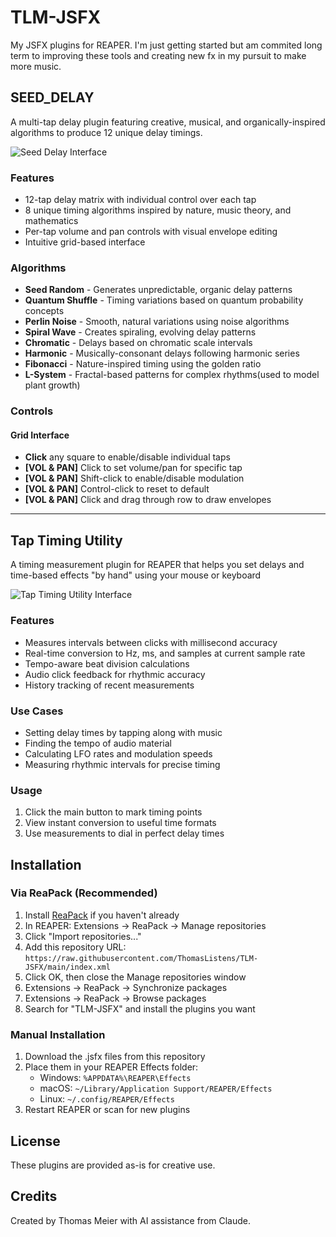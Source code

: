 # TLM-JSFX

My JSFX plugins for REAPER. I'm just getting started but am commited long term to improving these tools and creating new fx in my pursuit to make more music. 

## SEED_DELAY

A multi-tap delay plugin featuring creative, musical, and organically-inspired algorithms to produce 12 unique delay timings.

![Seed Delay Interface](https://i.imgur.com/kbfxQ4Y.png)

### Features

- 12-tap delay matrix with individual control over each tap
- 8 unique timing algorithms inspired by nature, music theory, and mathematics
- Per-tap volume and pan controls with visual envelope editing
- Intuitive grid-based interface

### Algorithms

- **Seed Random** - Generates unpredictable, organic delay patterns
- **Quantum Shuffle** - Timing variations based on quantum probability concepts
- **Perlin Noise** - Smooth, natural variations using noise algorithms
- **Spiral Wave** - Creates spiraling, evolving delay patterns
- **Chromatic** - Delays based on chromatic scale intervals
- **Harmonic** - Musically-consonant delays following harmonic series
- **Fibonacci** - Nature-inspired timing using the golden ratio
- **L-System** - Fractal-based patterns for complex rhythms(used to model plant growth)

### Controls

#### Grid Interface
- **Click** any square to enable/disable individual taps
- **[VOL & PAN]** Click to set volume/pan for specific tap
- **[VOL & PAN]** Shift-click to enable/disable modulation
- **[VOL & PAN]** Control-click to reset to default
- **[VOL & PAN]** Click and drag through row to draw envelopes

---

## Tap Timing Utility

A timing measurement plugin for REAPER that helps you set delays and time-based effects "by hand" using your mouse or keyboard

![Tap Timing Utility Interface](https://i.imgur.com/xSkC0bt.png)

### Features

- Measures intervals between clicks with millisecond accuracy
- Real-time conversion to Hz, ms, and samples at current sample rate
- Tempo-aware beat division calculations
- Audio click feedback for rhythmic accuracy
- History tracking of recent measurements

### Use Cases

- Setting delay times by tapping along with music
- Finding the tempo of audio material
- Calculating LFO rates and modulation speeds
- Measuring rhythmic intervals for precise timing

### Usage

1. Click the main button to mark timing points
2. View instant conversion to useful time formats
3. Use measurements to dial in perfect delay times

## Installation

### Via ReaPack (Recommended)
1. Install [ReaPack](https://reapack.com/) if you haven't already
2. In REAPER: Extensions → ReaPack → Manage repositories
3. Click "Import repositories..."
4. Add this repository URL: `https://raw.githubusercontent.com/ThomasListens/TLM-JSFX/main/index.xml`
5. Click OK, then close the Manage repositories window
6. Extensions → ReaPack → Synchronize packages
7. Extensions → ReaPack → Browse packages
8. Search for "TLM-JSFX" and install the plugins you want

### Manual Installation
1. Download the .jsfx files from this repository
2. Place them in your REAPER Effects folder:
   - Windows: `%APPDATA%\REAPER\Effects`
   - macOS: `~/Library/Application Support/REAPER/Effects`
   - Linux: `~/.config/REAPER/Effects`
3. Restart REAPER or scan for new plugins

## License

These plugins are provided as-is for creative use.

## Credits

Created by Thomas Meier with AI assistance from Claude.
